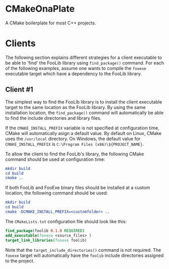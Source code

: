 # CMakeOnaPlate
A CMake boilerplate for most C++ projects.

# Clients

The following section explains different strategies for a client executable to be able to 'find' the FooLib library using `find_package()` command.
For each of the following examples, assume one wants to compile the `fooexe` executable target which have a dependency to the FooLib library.

## Client #1
The simplest way to find the FooLib library is to install the client executable target to the same location as the FooLib library.
By using the same installation location, the `find_package()` command will automatically be able to find the include directories and library files.

If the `CMAKE_INSTALL_PREFIX` variable is not specified at configuration time, CMake will automatically asign a default value.
By default on Linux, CMake uses the `/usr/local` directory. On Windows, the default value for `CMAKE_INSTALL_PREFIX` is `C:\Program Files (x86)\${PROJECT_NAME}`.

To allow the client to find the FooLib's library, the following CMake command should be used at configuration time:

```cmake
mkdir build
cd build
cmake ..
```

If both FooLib and FooExe binary files should be installed at a custom location, the following command should be used:

```cmake
mkdir build
cd build
cmake -DCMAKE_INSTALL_PREFIX=<customfolder> ..
```

The `CMakeLists.txt` configuration file should look like this:

```cmake
find_package(foolib 0.1.0 REQUIRED)
add_executable(fooexe <source_files> )
target_link_libraries(fooexe foolib)
```

Note that the `target_include_directories()` command is not required. The `fooexe` target will automatically have the `foolib` include directories assigned to the project.
